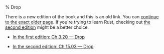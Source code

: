 % Drop

There is a new edition of the book and this is an old link.
You can [continue to the exact older page][1].
If you're trying to learn Rust, checking out [the second edition][2] might be a better choice.

* [In the first edition: Ch 3.20 — Drop][1]

* [In the second edition: Ch 15.03 — Drop][2]


[1]: first-edition/drop.html
[2]: second-edition/ch15-03-drop.html
